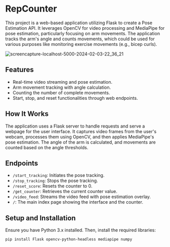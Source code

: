 # RepCounter

This project is a web-based application utilizing Flask to create a Pose Estimation API. It leverages OpenCV for video processing and MediaPipe for pose estimation, particularly focusing on arm movements. The application tracks the arm's angle and counts movements, which could be used for various purposes like monitoring exercise movements (e.g., bicep curls).

![screencapture-localhost-5000-2024-02-03-22_36_21](https://github.com/th3k3y/RepCounterBicepsCurl/assets/49789253/3033e516-ef54-4927-866a-8d9eb7e4c35a)

## Features

- Real-time video streaming and pose estimation.
- Arm movement tracking with angle calculation.
- Counting the number of complete movements.
- Start, stop, and reset functionalities through web endpoints.

## How It Works

The application uses a Flask server to handle requests and serve a webpage for the user interface. It captures video frames from the user's webcam, processes them using OpenCV, and then applies MediaPipe's pose estimation. The angle of the arm is calculated, and movements are counted based on the angle thresholds.

## Endpoints

- `/start_tracking`: Initiates the pose tracking.
- `/stop_tracking`: Stops the pose tracking.
- `/reset_score`: Resets the counter to 0.
- `/get_counter`: Retrieves the current counter value.
- `/video_feed`: Streams the video feed with pose estimation overlay.
- `/`: The main index page showing the interface and the counter.

## Setup and Installation

Ensure you have Python 3.x installed. Then, install the required libraries:

```bash
pip install Flask opencv-python-headless mediapipe numpy
